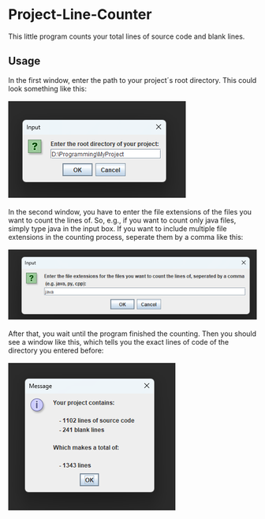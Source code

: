 # Project-Line-Counter
This little program counts your total lines of source code and blank lines.
## Usage
In the first window, enter the path to your project´s root directory. This could look something like this: 
<br><br>
<img src="examplePictures/window1.png">
<br><br>
In the second window, you have to enter the file extensions of the files you want to count the lines of. So, e.g., if you want to count only java files, simply type java in the input box.
If you want to include multiple file extensions in the counting process, seperate them by a comma like this:
<br><br>
<img src="examplePictures/window2.png">
<br><br>
After that, you wait until the program finished the counting. Then you should see a window like this, which tells you the exact lines of code of the directory you entered before:
<br><br>
<img src="examplePictures/window3.png">
